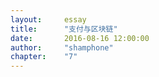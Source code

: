 ```yaml
---
layout:     essay
title:      "支付与区块链"
date:       2016-08-16 12:00:00
author:     "shamphone"
chapter:	"7"
---
```

